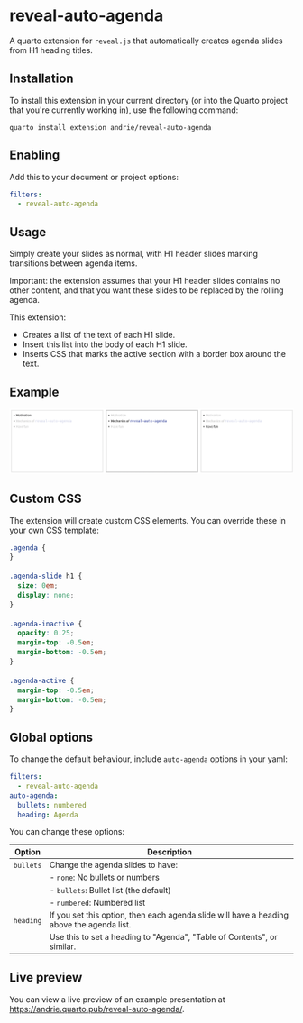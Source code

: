 # reveal-auto-agenda

A quarto extension for `reveal.js` that automatically creates agenda slides from H1 heading titles.

## Installation

To install this extension in your current directory (or into the Quarto project that you're currently working in), use the following command:

``` shell
quarto install extension andrie/reveal-auto-agenda
```

## Enabling

Add this to your document or project options:

``` yaml
filters:
  - reveal-auto-agenda
```

## Usage

Simply create your slides as normal, with H1 header slides marking transitions between agenda items.

Important: the extension assumes that your H1 header slides contains no other content, and that you want these slides to be replaced by the rolling agenda.

This extension:

- Creates a list of the text of each H1 slide.
- Insert this list into the body of each H1 slide.
- Inserts CSS that marks the active section with a border box around the text.

## Example

![Screenshot of three slides containing the outline, with from left to right, the 100 percent opacity bullet list item for the active section and the two other items in 25 percent opacity, on the second slides, first and third items are 25 percent opacity but not the second, and finally on the third slides, the first two items are 25 percent opacity.](example.png)

## Custom CSS

The extension will create custom CSS elements. You can override these in your own CSS template:

``` css
.agenda {
}

.agenda-slide h1 {
  size: 0em;
  display: none;
}

.agenda-inactive {
  opacity: 0.25;
  margin-top: -0.5em;
  margin-bottom: -0.5em;
}

.agenda-active {
  margin-top: -0.5em;
  margin-bottom: -0.5em;
}
```

## Global options

To change the default behaviour, include `auto-agenda` options in your yaml:

``` yaml
filters:
  - reveal-auto-agenda
auto-agenda:
  bullets: numbered
  heading: Agenda
```

You can change these options:

| Option     | Description                                                                               |
|------------|-------------------------------------------------------------------------------------------|
| `bullets`  | Change the agenda slides to have:                                                         |
|            | -   `none`: No bullets or numbers                                                         |
|            | -   `bullets`: Bullet list (the default)                                                  |
|            | -   `numbered`: Numbered list                                                             |
| `heading`  | If you set this option, then each agenda slide will have a heading above the agenda list. |
|            | Use this to set a heading to "Agenda", "Table of Contents", or similar.                   |

## Live preview

You can view a live preview of an example presentation at <https://andrie.quarto.pub/reveal-auto-agenda/>.
